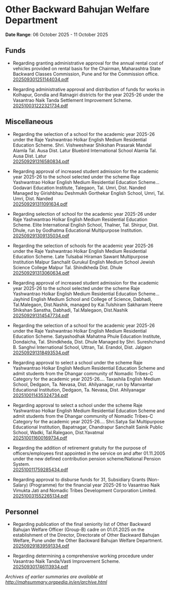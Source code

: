 # Other Backward Bahujan Welfare Department

**Date Range**: 06 October 2025 - 11 October 2025


## Funds
- Regarding granting administrative approval for the annual rental cost of vehicles provided on rental basis for the Chairman, Maharashtra State Backward Classes Commission, Pune and for the Commission office.\
  [202509301251144034.pdf](https://gr.maharashtra.gov.in/Site/Upload/Government%20Resolutions/English/202509301251144034.pdf)

- Regarding administrative approval and distribution of funds for works in Kolhapur, Gondia and Ratnagiri districts for the year 2025-26 under the Vasantrao Naik Tanda Settlement Improvement Scheme.\
  [202510031222321734.pdf](https://gr.maharashtra.gov.in/Site/Upload/Government%20Resolutions/English/202510031222321734.pdf)

## Miscellaneous
- Regarding the selection of a school for the academic year 2025-26 under the Raje Yashwantrao Holkar English Medium Residential Education Scheme. Shri. Vishweshwar Shikshan Prasarak Mandal Alamla Tal. Ausa Dist. Latur Bluebird International School Alamla Tal. Ausa Dist. Latur\
  [202509291316580834.pdf](https://gr.maharashtra.gov.in/Site/Upload/Government%20Resolutions/English/202509291316580834.pdf)

- Regarding approval of increased student admission for the academic year 2025-26 to the school selected under the scheme Raje Yashwantrao Holkar English Medium Residential Education Scheme... Godavari Education Institute, Talegaon, Tal. Umri, Dist. Nanded Managed by Girishbhau Deshmukh Gorthekar English School, Umri, Tal. Umri, Dist. Nanded\
  [202509291311091634.pdf](https://gr.maharashtra.gov.in/Site/Upload/Government%20Resolutions/English/202509291311091634.pdf)

- Regarding selection of school for the academic year 2025-26 under Raje Yashwantrao Holkar English Medium Residential Education Scheme. Elite International English School, Thalner, Tal. Shirpur, Dist. Dhule, run by Godhatma Educational Multipurpose Institution.\
  [202509291309135034.pdf](https://gr.maharashtra.gov.in/Site/Upload/Government%20Resolutions/English/202509291309135034.pdf)

- Regarding the selection of schools for the academic year 2025-26 under the Raje Yashwantrao Holkar English Medium Residential Education Scheme. Late Tulsabai Hiraman Sawant Multipurpose Institution Malpur Sanchalit Gurukul English Medium School Jewish Science College Malpur Tal. Shindkheda Dist. Dhule\
  [202509291313060634.pdf](https://gr.maharashtra.gov.in/Site/Upload/Government%20Resolutions/English/202509291313060634.pdf)

- Regarding approval of increased student admission for the academic year 2025-26 to the school selected under the scheme Raje Yashwantrao Holkar English Medium Residential Education Scheme... Jayhind English Medium School and College of Science, Dabhadi, Tal.Malegaon, Dist.Nashik, managed by Kai.Tulshiram Sakharam Heere Shikshan Sanstha, Dabhadi, Tal.Malegaon, Dist.Nashik\
  [202509291314547734.pdf](https://gr.maharashtra.gov.in/Site/Upload/Government%20Resolutions/English/202509291314547734.pdf)

- Regarding the selection of a school for the academic year 2025-26 under the Raje Yashwantrao Holkar English Medium Residential Education Scheme. Satyashodhak Mahatma Phule Education Institute, Dondaicha, Tal. Shindkheda, Dist. Dhule Managed by Shri. Sureshchand B. Sanghvi International School, Uttran, Tal. Erandol, Dist. Jalgaon\
  [202509291318493534.pdf](https://gr.maharashtra.gov.in/Site/Upload/Government%20Resolutions/English/202509291318493534.pdf)

- Regarding approval to select a school under the scheme Raje Yashwantrao Holkar English Medium Residential Education Scheme and admit students from the Dhangar community of Nomadic Tribes-C Category for the academic year 2025-26.... Taxashila English Medium School, Dedgaon, Ta. Nevasa, Dist. Ahilyanagar, run by Manvantar Educational Institution, Dedgaon, Ta. Nevasa, Dist. Ahilyanagar\
  [202510011435324734.pdf](https://gr.maharashtra.gov.in/Site/Upload/Government%20Resolutions/English/202510011435324734....pdf)

- Regarding approval to select a school under the scheme Raje Yashwantrao Holkar English Medium Residential Education Scheme and admit students from the Dhangar community of Nomadic Tribes-C Category for the academic year 2025-26.... Shri.Satya Sai Multipurpose Educational Institution, Bapatnagar, Chandrapur Sanchalit Sainik Public School, Wadki, Tal.Ralegaon, Dist.Yavatmal\
  [202510011600169734.pdf](https://gr.maharashtra.gov.in/Site/Upload/Government%20Resolutions/English/202510011600169734.....pdf)

- Regarding the addition of retirement gratuity for the purpose of officers/employees first appointed in the service on and after 01.11.2005 under the new defined contribution pension scheme/National Pension System.\
  [202510011759285434.pdf](https://gr.maharashtra.gov.in/Site/Upload/Government%20Resolutions/English/202510011759285434.pdf)

- Regarding approval to disburse funds for 31, Subsidiary Grants (Non-Salary) (Programme) for the financial year 2025-26 to Vasantrao Naik Vimukta Jati and Nomadic Tribes Development Corporation Limited.\
  [202510031552265134.pdf](https://gr.maharashtra.gov.in/Site/Upload/Government%20Resolutions/English/202510031552265134.pdf)

## Personnel
- Regarding publication of the final seniority list of Other Backward Bahujan Welfare Officer (Group-B) cadre on 01.01.2025 on the establishment of the Director, Directorate of Other Backward Bahujan Welfare, Pune under the Other Backward Bahujan Welfare Department.\
  [202509291839591334.pdf](https://gr.maharashtra.gov.in/Site/Upload/Government%20Resolutions/English/202509291839591334.pdf)

- Regarding determining a comprehensive working procedure under Vasantrao Naik Tanda/Vasti Improvement Scheme.\
  [202509301746113934.pdf](https://gr.maharashtra.gov.in/Site/Upload/Government%20Resolutions/English/202509301746113934.pdf)


*Archives of earlier summaries are available at http://mahsummary.orgpedia.in/en/archive.html*